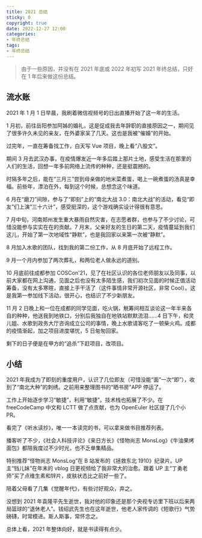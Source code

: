 ```yaml
---
title: 2021 总结
sticky: 0
copyright: true
date: 2022-12-27 12:00
categories:
- 年终总结
tags:
- 年终总结
---
```


> 由于一些原因，并没有在 2021 年底或 2022 年初写 2021 年终总结，只好在 1 年后来做这份总结。

<!-- more -->

## 流水账

2021 年 1 月 1 日早晨，我刷着微信视频号的日出直播开始了这一年的生活。

1 月初，前往岳阳参加阿姊的婚礼，这是促成我去年辞职的直接原因之一，期间见了很多许久未见的亲友，在外婆家呆了几天。这也是我被“催婚”的开始。

过完年，一直在筹备找工作，白天写 Vue 项目，晚上看“八股文”。

期间 3 月去武汉办事，在疫情爆发近一年多后踏上那片土地，感受生活在那里的人们的生活，回想一年多前网络上流传的种种，还是挺震撼的。

时隔多年之后，能在“三月三”尝到母亲做的地米菜煮蛋，喝上一碗煮蛋的汤真是幸福。前些年，漂泊在外，每到这个时候，总想念这个味道。

6 月在“磨刀”间隙，参与了“即刻”上的“南北大战 3.0：南北大战”的活动，看见“即友”们上演“三十六计”，感受挺深的，这个游戏确实设计得很有意思。

7 月中旬，河南郑州发生重大暴雨自然灾害，在志愿者群，也参与了不少讨论，可惜没能参与实实在在的贡献。7 月末，父亲好友的生日的第二天，疫情蔓延到我们这儿，开始了第一次地域性“静默”，也是我回家以来第一次被“静默”。

8 月加入水歌的团队，找到我的第二份工作，从 8 月底开始了远程工作。

9 月一个月内参加了两次葬礼，和两位老人做永远的道别。

10 月底前往成都参加 COSCon'21，见了在社区认识的各位老师朋友以及同事，以前大家都在网上沟通，见面之后也没有太多陌生感，我们初次见面的时候正值活动筹备，没有太多寒暄，直接上手干活了（这件事情非常开源社区，非常 Cool）。这是我第一参加线下活动，很开心，也结识了不少新朋友。

11 月 2 日晚上和一位在成都的同学见面，吃火锅，觥筹间相互谈论这一年半来各自的种种，他送我到地铁口，分别后我独自在地铁站默默流泪……4 日下午，和灵儿姐、水歌到政务大厅咨询成立公司的事情，晚上水歌请客吃了一顿柴火鸡。成都的疫情渐起，加之项目进度堪忧，5 日匆匆回家。

剩下的日子便是在甲方的“追杀”下赶项目，改项目。

## 小结

2021 年我成为了即刻的重度用户，认识了几位即友（可惜没能“面”一次“即”），收到了“南北大种”的刺绣。之前用来整理图书的“晒书房”APP 停运了。

工作上开始逐步学习“敏捷”，利用“敏捷”。技术栈也拓展了不少。在 freeCodeCamp 中文和 LCTT 做了点贡献，也为 OpenEuler 社区提了几个小 PR。

看完了《听水读抄》，唯一一本读完的书，可以拿来做书目推荐列表。

播客听了不少，《社会人科技评论》《来日方长》《怪物尚志 MonsLog》《牛油果烤面包》都陪我度过不少时光，也不乏单集精品。

特别推荐“怪物尚志 MonsLog”在 B 站发布的《拯救东北 1910》纪录片。UP 主“铛儿妹”在年末的 vblog 日更视频给了我非常大的治愈。跟着 UP 主“丁勇老师”买了点维生素和锌片，皮肤状态比之前好一些了。

陪着父母看了几集《觉醒年代》，有些讨好观众，弃之。

没想到 2021 年袁隆平先生逝世，我对他的印象还是那个央视专访里下班以后来两局篮球的“退休老人”。钱绍武先生也在这年逝世，他老人家传调的《短歌行》气势磅礴，时常模进。斯人斯事，常怀念之。

总体上看，2021 年整体向好，就是书读得有点少。
